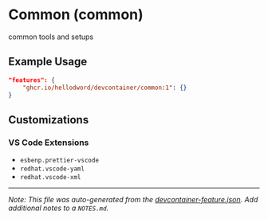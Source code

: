 
# Common (common)

common tools and setups

## Example Usage

```json
"features": {
    "ghcr.io/hellodword/devcontainer/common:1": {}
}
```



## Customizations

### VS Code Extensions

- `esbenp.prettier-vscode`
- `redhat.vscode-yaml`
- `redhat.vscode-xml`



---

_Note: This file was auto-generated from the [devcontainer-feature.json](https://github.com/hellodword/devcontainer/blob/main/features/src/common/devcontainer-feature.json).  Add additional notes to a `NOTES.md`._
